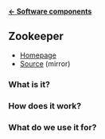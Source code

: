 #### [← Software components](docs/software-components/README.md)
## Zookeeper
* [Homepage](https://zookeeper.apache.org)
* [Source](https://github.com/apache/zookeeper) (mirror)

### What is it?

### How does it work?

### What do we use it for?
